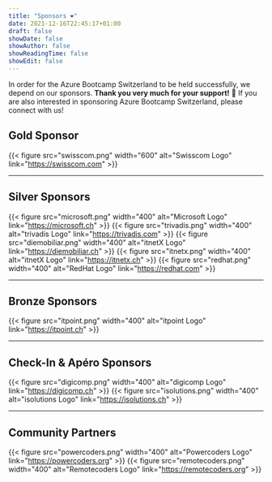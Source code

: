 ```yaml
---
title: "Sponsors ❤️"
date: 2021-12-16T22:45:17+01:00
draft: false
showDate: false
showAuthor: false
showReadingTime: false
showEdit: false
---
```


In order for the Azure Bootcamp Switzerland to be held successfully, we depend on our sponsors. **Thank you very much for your support!** 🙏 If you are also interested in sponsoring Azure Bootcamp Switzerland, please connect with us!


## Gold Sponsor
{{< figure src="swisscom.png" width="600" alt="Swisscom Logo" link="https://swisscom.com" >}}

----

## Silver Sponsors
{{< figure src="microsoft.png" width="400" alt="Microsoft Logo" link="https://microsoft.ch" >}}
{{< figure src="trivadis.png" width="400" alt="trivadis Logo" link="https://trivadis.com" >}}
{{< figure src="diemobiliar.png" width="400" alt="itnetX Logo" link="https://diemobiliar.ch" >}}
{{< figure src="itnetx.png" width="400" alt="itnetX Logo" link="https://itnetx.ch" >}}
{{< figure src="redhat.png" width="400" alt="RedHat Logo" link="https://redhat.com" >}}

----

## Bronze Sponsors
{{< figure src="itpoint.png" width="400" alt="itpoint Logo" link="https://itpoint.ch" >}}

----

## Check-In & Apéro Sponsors
{{< figure src="digicomp.png" width="400" alt="digicomp Logo" link="https://digicomp.ch" >}}
{{< figure src="isolutions.png" width="400" alt="isolutions Logo" link="https://isolutions.ch" >}}

----

## Community Partners
{{< figure src="powercoders.png" width="400" alt="Powercoders Logo" link="https://powercoders.org" >}}
{{< figure src="remotecoders.png" width="400" alt="Remotecoders Logo" link="https://remotecoders.org" >}}
